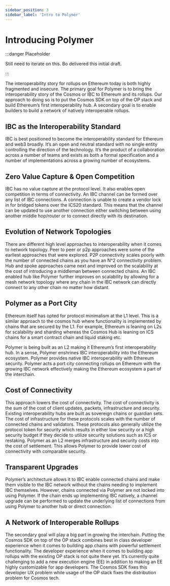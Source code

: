 ```yaml
---
sidebar_position: 3
sidebar_label: 'Intro to Polymer'
---
```


# Introducing Polymer

:::danger Placeholder

Still need to iterate on this. Bo delivered this initial draft.

:::

The interoperability story for rollups on Ethereum today is both highly fragmented and insecure. The primary goal for Polymer is to bring the interoperability story of the Cosmos or IBC to Ethereum and its rollups. Our approach to doing so is to put the Cosmos SDK on top of the OP stack and build Ethereum’s first interoperability hub. A secondary goal is to enable builders to build a network of natively interoperable rollups. 

## IBC as the Interoperability Standard

IBC is best positioned to become the interoperability standard for Ethereum and web3 broadly. It’s an open and neutral standard with no single entity controlling the direction of the technology. It’s the product of a collaboration across a number of teams and exists as both a formal specification and a number of implementations across a growing number of ecosystems.

## Zero Value Capture & Open Competition

IBC has no value capture at the protocol level. It also enables open competition in terms of connectivity. An IBC channel can be formed over any list of IBC connections. A connection is unable to create a vendor lock in for bridged tokens over the ICS20 standard. This means that the channel can be updated to use another connection either switching between using another middle hop/router or to connect directly with its destination. 


## Evolution of Network Topologies

There are different high level approaches to interoperability when it comes to network topology. Peer to peer or p2p approaches were some of the earliest approaches that were explored. P2P connectivity scales poorly with the number of connected chains as you have an N^2 connectivity problem. Hub and spoke approaches came next and improved on the scalability at the cost of introducing a middleman between connected chains. An IBC enabled hub like Polymer further improves on scalability by allowing for a mesh network topology where any chain in the IBC network can directly connect to any other chain no matter how distant. 


## Polymer as a Port City

Ethereum itself has opted for protocol minimalism at the L1 level. This is a similar approach to the cosmos hub where functionality is implemented by chains that are secured by the L1. For example, Ethereum is leaning on L2s for scalability and sharding whereas the Cosmos Hub is leaning on ICS chains for a smart contract chain and liquid staking etc. 

Polymer is being built as an L2 making it Ethereum’s first interoperability hub. In a sense, Polymer enshrines IBC interoperability into the Ethereum ecosystem. Polymer provides native IBC interoperability with Ethereum security. Polymer acts a port city connecting rollups on Ethereum with the growing IBC network effectively making the Ethereum ecosystem a part of the interchain.

## Cost of Connectivity

This approach lowers the cost of connectivity. The cost of connectivity is the sum of the cost of client updates, packets, infrastructure and security. Existing interoperability hubs are built as sovereign chains or guardian sets. The cost of infrastructure for these protocols scales with the number of connected chains and validators. These protocols also generally utilize the protocol token for security which results in either low security or a high security budget if they decide to utilize security solutions such as ICS or restaking. Polymer as an L2 merges infrastructure and security costs into the cost of settlement. This allows Polymer to provide lower cost of connectivity with comparable security.

## Transparent Upgrades
Polymer’s architecture allows it to IBC enable connected chains and make them visible to the IBC network without the chains needing to implement IBC themselves. However, chains connected via Polymer are not locked into using Polymer. If the chain ends up implementing IBC natively, a channel upgrade can be performed to update the underlying list of connections from using Polymer to another hub or direct connection.

## A Network of Interoperable Rollups

The secondary goal will play a big part in growing the interchain. Putting the Cosmos SDK on top of the OP stack combines best in class developer experience when it comes to building app chains with powerful settlement functionality. The developer experience when it comes to building app rollups with the existing OP stack is not quite there yet. It’s currently quite challenging to add a new execution engine (EE) in addition to making an EE highly customizable for app developers. The Cosmos SDK fixes this developer UX problem while usage of the OP stack fixes the distribution problem for Cosmos tech.
